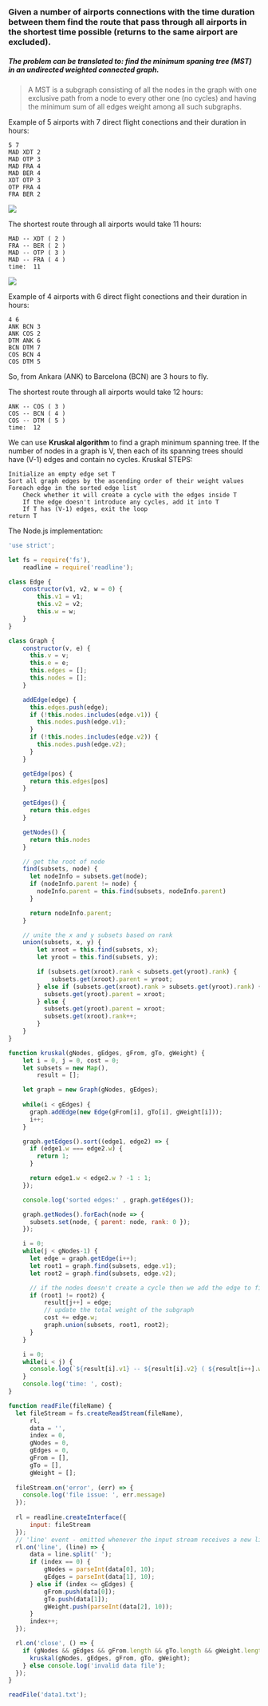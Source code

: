 ### Given a number of airports connections with the time duration between them find the route that pass through all airports in the shortest time possible (returns to the same airport are excluded).

##### The problem can be translated to: find the minimum spaning tree (MST) in an undirected weighted connected graph. 
> A MST is a subgraph consisting of all the nodes in the graph with one exclusive path from a node to every other one (no cycles) and having the minimum sum of all edges weight among all such subgraphs.

Example of 5 airports with 7 direct flight conections and their duration in hours:
```
5 7
MAD XDT 2
MAD OTP 3
MAD FRA 4
MAD BER 4
XDT OTP 3
OTP FRA 4
FRA BER 2
```
![](https://github.com/girls-incode/graph-minimum-spaning-tree-MST-kruskal/blob/master/unidirected-weighted-graph.jpg "")

The shortest route through all airports would take 11 hours:
```
MAD -- XDT ( 2 )
FRA -- BER ( 2 )
MAD -- OTP ( 3 )
MAD -- FRA ( 4 )
time:  11
```
![](https://github.com/girls-incode/graph-minimum-spaning-tree-MST-kruskal/blob/master/graph-minimum-spanning-tree-kruskal.jpg "")

Example of 4 airports with 6 direct flight conections and their duration in hours:
```
4 6
ANK BCN 3
ANK COS 2
DTM ANK 6
BCN DTM 7
COS BCN 4
COS DTM 5
```
So, from Ankara (ANK) to Barcelona (BCN) are 3 hours to fly.

The shortest route through all airports would take 12 hours:
```
ANK -- COS ( 3 )
COS -- BCN ( 4 )
COS -- DTM ( 5 )
time:  12
```

We can use **Kruskal algorithm** to find a graph minimum spanning tree. If the number of nodes in a graph is V, then each of its spanning trees should have (V-1) edges and contain no cycles. 
Kruskal STEPS:
```
Initialize an empty edge set T 
Sort all graph edges by the ascending order of their weight values
Foreach edge in the sorted edge list
    Check whether it will create a cycle with the edges inside T
    If the edge doesn't introduce any cycles, add it into T
    If T has (V-1) edges, exit the loop
return T
```

The Node.js implementation:

```javascript
'use strict';

let fs = require('fs'),
    readline = require('readline');

class Edge {
    constructor(v1, v2, w = 0) {
        this.v1 = v1;
        this.v2 = v2;
        this.w = w;
    }
}

class Graph {
    constructor(v, e) {
      this.v = v;
      this.e = e;
      this.edges = [];
      this.nodes = [];
    }

    addEdge(edge) {
      this.edges.push(edge);
      if (!this.nodes.includes(edge.v1)) {
        this.nodes.push(edge.v1);
      }
      if (!this.nodes.includes(edge.v2)) {
        this.nodes.push(edge.v2);
      }
    }

    getEdge(pos) {
      return this.edges[pos]
    }

    getEdges() {
      return this.edges
    }

    getNodes() {
      return this.nodes
    }

    // get the root of node
    find(subsets, node) {
      let nodeInfo = subsets.get(node);
      if (nodeInfo.parent != node) {
        nodeInfo.parent = this.find(subsets, nodeInfo.parent)
      }

      return nodeInfo.parent; 
    }

    // unite the x and y subsets based on rank
    union(subsets, x, y) {
        let xroot = this.find(subsets, x);
        let yroot = this.find(subsets, y);

        if (subsets.get(xroot).rank < subsets.get(yroot).rank) {
            subsets.get(xroot).parent = yroot;
        } else if (subsets.get(xroot).rank > subsets.get(yroot).rank) {
          subsets.get(yroot).parent = xroot;
        } else {
          subsets.get(yroot).parent = xroot;
          subsets.get(xroot).rank++;
        }
    } 
}

function kruskal(gNodes, gEdges, gFrom, gTo, gWeight) {
    let i = 0, j = 0, cost = 0;
    let subsets = new Map(),
        result = [];

    let graph = new Graph(gNodes, gEdges);
    
    while(i < gEdges) {
      graph.addEdge(new Edge(gFrom[i], gTo[i], gWeight[i]));
      i++;
    }

    graph.getEdges().sort((edge1, edge2) => {
      if (edge1.w === edge2.w) {
        return 1;
      }

      return edge1.w < edge2.w ? -1 : 1;
    });

    console.log('sorted edges:' , graph.getEdges());

    graph.getNodes().forEach(node => {
      subsets.set(node, { parent: node, rank: 0 });
    });

    i = 0;
    while(j < gNodes-1) {
      let edge = graph.getEdge(i++);
      let root1 = graph.find(subsets, edge.v1); 
      let root2 = graph.find(subsets, edge.v2);

      // if the nodes doesn't create a cycle then we add the edge to final subgraph
      if (root1 != root2) {
          result[j++] = edge;
          // update the total weight of the subgraph
          cost += edge.w;
          graph.union(subsets, root1, root2);
      }
    }

    i = 0;
    while(i < j) {
      console.log(`${result[i].v1} -- ${result[i].v2} ( ${result[i++].w} )`);
    }
    console.log('time: ', cost);
}

function readFile(fileName) {
  let fileStream = fs.createReadStream(fileName),
      rl,
      data = '', 
      index = 0,
      gNodes = 0, 
      gEdges = 0, 
      gFrom = [],
      gTo = [],
      gWeight = [];
  
  fileStream.on('error', (err) => {
    console.log('file issue: ', err.message)
  });
      
  rl = readline.createInterface({
      input: fileStream
  });
  // 'line' event - emitted whenever the input stream receives a new line \n
  rl.on('line', (line) => {
      data = line.split(' ');
      if (index == 0) {
          gNodes = parseInt(data[0], 10);
          gEdges = parseInt(data[1], 10);
      } else if (index <= gEdges) {
          gFrom.push(data[0]);
          gTo.push(data[1]);
          gWeight.push(parseInt(data[2], 10));
      }
      index++;
  });

  rl.on('close', () => {
    if (gNodes && gEdges && gFrom.length && gTo.length && gWeight.length) {
      kruskal(gNodes, gEdges, gFrom, gTo, gWeight);
    } else console.log('invalid data file');
  });
}

readFile('data1.txt');
```
